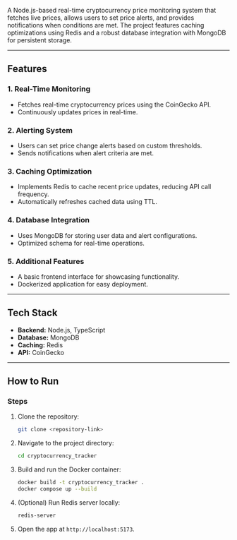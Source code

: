A Node.js-based real-time cryptocurrency price monitoring system that fetches live prices, allows users to set price alerts, and provides notifications when conditions are met. The project features caching optimizations using Redis and a robust database integration with MongoDB for persistent storage.

---

## Features

### 1. Real-Time Monitoring
- Fetches real-time cryptocurrency prices using the CoinGecko API.
- Continuously updates prices in real-time.

### 2. Alerting System
- Users can set price change alerts based on custom thresholds.
- Sends notifications when alert criteria are met.

### 3. Caching Optimization
- Implements Redis to cache recent price updates, reducing API call frequency.
- Automatically refreshes cached data using TTL.

### 4. Database Integration
- Uses MongoDB for storing user data and alert configurations.
- Optimized schema for real-time operations.

### 5. Additional Features
- A basic frontend interface for showcasing functionality.
- Dockerized application for easy deployment.

---

## Tech Stack
- **Backend:** Node.js, TypeScript
- **Database:** MongoDB
- **Caching:** Redis
- **API:** CoinGecko

---

## How to Run

### Steps
1. Clone the repository:
   ```bash
   git clone <repository-link>
   ```
2. Navigate to the project directory:
   ```bash
   cd cryptocurrency_tracker
   ```
3. Build and run the Docker container:
   ```bash
   docker build -t cryptocurrency_tracker .
   docker compose up --build
   ```
4. (Optional) Run Redis server locally:
   ```bash
   redis-server
   ```
5. Open the app at `http://localhost:5173`.
